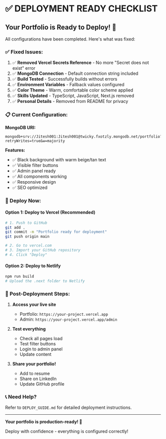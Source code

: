 # ✅ DEPLOYMENT READY CHECKLIST

## Your Portfolio is Ready to Deploy! 🎉

All configurations have been completed. Here's what was fixed:

### ✅ Fixed Issues:
1. ✅ **Removed Vercel Secrets Reference** - No more "Secret does not exist" error
2. ✅ **MongoDB Connection** - Default connection string included
3. ✅ **Build Tested** - Successfully builds without errors
4. ✅ **Environment Variables** - Fallback values configured
5. ✅ **Color Theme** - Warm, comfortable color scheme applied
6. ✅ **Skills Updated** - TypeScript, JavaScript, Next.js removed
7. ✅ **Personal Details** - Removed from README for privacy

### 📋 Current Configuration:

**MongoDB URI:** 
```
mongodb+srv://Jitesh001:Jitesh001@twicky.fxotzly.mongodb.net/portfolio?retryWrites=true&w=majority
```

**Features:**
- ✅ Black background with warm beige/tan text
- ✅ Visible filter buttons
- ✅ Admin panel ready
- ✅ All components working
- ✅ Responsive design
- ✅ SEO optimized

### 🚀 Deploy Now:

#### Option 1: Deploy to Vercel (Recommended)
```bash
# 1. Push to GitHub
git add .
git commit -m "Portfolio ready for deployment"
git push origin main

# 2. Go to vercel.com
# 3. Import your GitHub repository
# 4. Click "Deploy"
```

#### Option 2: Deploy to Netlify
```bash
npm run build
# Upload the .next folder to Netlify
```

### 🎯 Post-Deployment Steps:

1. **Access your live site**
   - Portfolio: `https://your-project.vercel.app`
   - Admin: `https://your-project.vercel.app/admin`

2. **Test everything**
   - Check all pages load
   - Test filter buttons
   - Login to admin panel
   - Update content

3. **Share your portfolio!**
   - Add to resume
   - Share on LinkedIn
   - Update GitHub profile

### 📞 Need Help?

Refer to `DEPLOY_GUIDE.md` for detailed deployment instructions.

---

**Your portfolio is production-ready! 🚀**

Deploy with confidence - everything is configured correctly!

